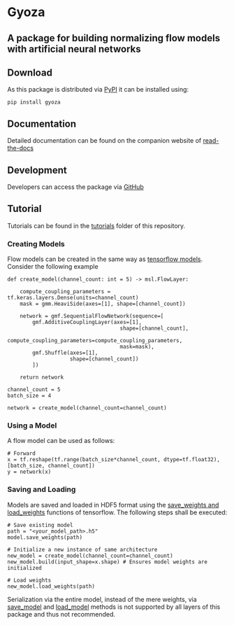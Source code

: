 # Gyoza 
## A package for building normalizing flow models with artificial neural networks

## Download
As this package is distributed via [PyPI](https://pypi.org/project/gyoza/) it can be installed using:
```
pip install gyoza
```

## Documentation
Detailed documentation can be found on the companion website of [read-the-docs](https://gyoza.readthedocs.io/en/latest/)

## Development
Developers can access the package via [GitHub](https://github.com/TimHenry1995/gyoza)

## Tutorial
Tutorials can be found in the [tutorials](https://github.com/TimHenry1995/gyoza/tree/main/tutorials) folder of this repository.

### Creating Models
Flow models can be created in the same way as [tensorflow models](https://keras.io/api/models/model/). Consider the following example
```
def create_model(channel_count: int = 5) -> msl.FlowLayer:

    compute_coupling_parameters = tf.keras.layers.Dense(units=channel_count)
    mask = gmm.HeaviSide(axes=[1], shape=[channel_count])
    
    network = gmf.SequentialFlowNetwork(sequence=[
        gmf.AdditiveCouplingLayer(axes=[1], 
                                    shape=[channel_count], 
                                    compute_coupling_parameters=compute_coupling_parameters, 
                                    mask=mask), 
        gmf.Shuffle(axes=[1], 
                    shape=[channel_count])
        ])

    return network

channel_count = 5
batch_size = 4

network = create_model(channel_count=channel_count)
```

### Using a Model 
A flow model can be used as follows:
```
# Forward
x = tf.reshape(tf.range(batch_size*channel_count, dtype=tf.float32), [batch_size, channel_count])
y = network(x)
```

### Saving and Loading
Models are saved and loaded in HDF5 format using the [save_weights and load_weights](https://keras.io/api/saving/weights_saving_and_loading/#saveweights-method) functions of tensorflow. The following steps shall be executed:

```
# Save existing model
path = "<your_model_path>.h5"
model.save_weights(path)

# Initialize a new instance of same architecture
new_model = create_model(channel_count=channel_count)
new_model.build(input_shape=x.shape) # Ensures model weights are initialized

# Load weights
new_model.load_weights(path)
```

Serialization via the entire model, instead of the mere weights, via [save_model](https://www.tensorflow.org/api_docs/python/tf/keras/saving/save_model) and [load_model](https://www.tensorflow.org/api_docs/python/tf/keras/saving/load_model) methods is not supported by all layers of this package and thus not recommended.
